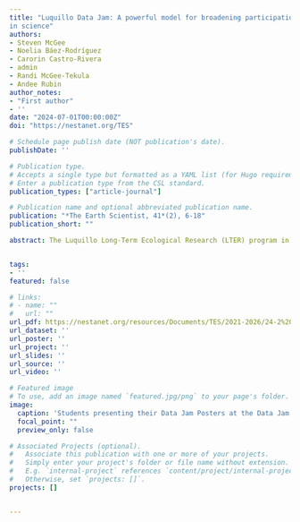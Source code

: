 ```yaml
---
title: "Luquillo Data Jam: A powerful model for broadening participation 
in science"
authors:
- Steven McGee
- Noelia Báez-Rodríguez
- Carorin Castro-Rivera
- admin
- Randi McGee-Tekula
- Andee Rubin
author_notes:
- "First author"
- ''
date: "2024-07-01T00:00:00Z"
doi: "https://nestanet.org/TES"

# Schedule page publish date (NOT publication's date).
publishDate: ''

# Publication type.
# Accepts a single type but formatted as a YAML list (for Hugo requirements).
# Enter a publication type from the CSL standard.
publication_types: ["article-journal"]

# Publication name and optional abbreviated publication name.
publication: "*The Earth Scientist, 41*(2), 6-18"
publication_short: ""

abstract: The Luquillo Long-Term Ecological Research (LTER) program in Puerto Rico has implemented a Data Jam initiative that fosters student engagement in ecological data science. In December 2023, over 175 middle and high school students presented 51 data- driven projects at a symposium in El Yunque National Rainforest. The initiative, rooted in the LTER’s extensive datasets, allows students to develop research questions, analyze data using the CODAP tool, and present findings. The program includes professional development for teachers, with workshops and Virtual Lab Meetings that equip them to guide students through the scientific process. Teachers collaborate across disciplines, integrating Data Jam into their curricula. The program has positively impacted students, increasing their interest in local environmental issues and confidence in data analysis. The use of publicly available datasets tailored for educational purposes, alongside mentor support from LTER scientists, provides a robust framework for students to engage deeply with ecological data. This initiative not only enhances STEM education but also strengthens students’ connection to their local environment and the broader scientific community.


tags:
- ''
featured: false

# links:
# - name: ""
#   url: ""
url_pdf: https://nestanet.org/resources/Documents/TES/2021-2026/24-2%20Summer%20TES%20FINAL.pdf
url_dataset: ''
url_poster: ''
url_project: ''
url_slides: ''
url_source: ''
url_video: ''

# Featured image
# To use, add an image named `featured.jpg/png` to your page's folder. 
image:
  caption: 'Students presenting their Data Jam Posters at the Data Jam Symposium.'
  focal_point: ""
  preview_only: false

# Associated Projects (optional).
#   Associate this publication with one or more of your projects.
#   Simply enter your project's folder or file name without extension.
#   E.g. `internal-project` references `content/project/internal-project/index.md`.
#   Otherwise, set `projects: []`.
projects: []


---
```







